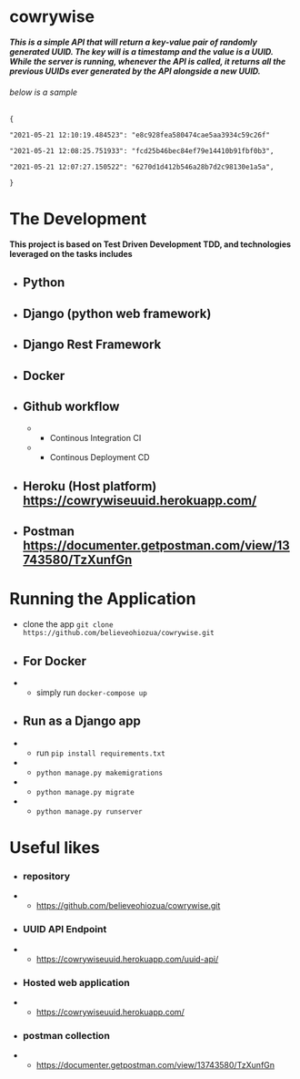 # cowrywise

***This is a simple API that will return a key-value pair of randomly generated UUID. The key will is a timestamp and the value is a UUID. While the server is running, whenever the API is called, it returns all the previous UUIDs ever generated by the API alongside a new UUID.***

###### below is a sample
```
{

"2021-05-21 12:10:19.484523": "e8c928fea580474cae5aa3934c59c26f"

"2021-05-21 12:08:25.751933": "fcd25b46bec84ef79e14410b91fbf0b3",

"2021-05-21 12:07:27.150522": "6270d1d412b546a28b7d2c98130e1a5a",

}
```
# The Development
**This project is based on Test Driven Development TDD, and technologies leveraged on the tasks includes**

- ## Python
- ## Django (python web framework)
- ## Django Rest Framework
- ## Docker 
- ## Github workflow 
    - - Continous Integration CI
    - - Continous Deployment CD
- ## Heroku (Host platform)  https://cowrywiseuuid.herokuapp.com/
- ##  Postman https://documenter.getpostman.com/view/13743580/TzXunfGn

# Running the Application
- clone the app `git clone https://github.com/believeohiozua/cowrywise.git` 
- ## For Docker 
- - simply run   `docker-compose up`

- ## Run as a Django app
- - run `pip install requirements.txt`
- - `python manage.py makemigrations`
- - `python manage.py migrate`
- - `python manage.py runserver`

# Useful likes

- ### repository 
- - https://github.com/believeohiozua/cowrywise.git

- ### UUID API Endpoint 
- - https://cowrywiseuuid.herokuapp.com/uuid-api/

- ### Hosted web application 
- - https://cowrywiseuuid.herokuapp.com/

- ### postman collection
- - https://documenter.getpostman.com/view/13743580/TzXunfGn



